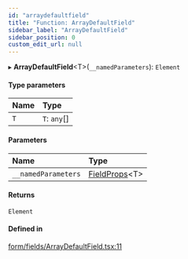 ```yaml
---
id: "arraydefaultfield"
title: "Function: ArrayDefaultField"
sidebar_label: "ArrayDefaultField"
sidebar_position: 0
custom_edit_url: null
---
```


▸ **ArrayDefaultField**<T\>(`__namedParameters`): `Element`

#### Type parameters

| Name | Type |
| :------ | :------ |
| `T` | `T`: `any`[] |

#### Parameters

| Name | Type |
| :------ | :------ |
| `__namedParameters` | [FieldProps](../interfaces/fieldprops.md)<T\> |

#### Returns

`Element`

#### Defined in

[form/fields/ArrayDefaultField.tsx:11](https://github.com/Camberi/firecms/blob/b1328ad/src/form/fields/ArrayDefaultField.tsx#L11)
